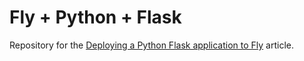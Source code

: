 # Fly + Python + Flask

Repository for the [Deploying a Python Flask application to Fly](https://technotrampoline.com/articles/deploying-a-python-flask-application-to-fly/) article.